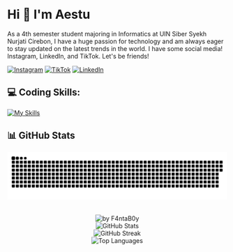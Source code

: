 <!-- Introducion -->
<p align="left"> <img src="https://komarev.com/ghpvc/?username=F4ntaB0y&label=Profile%20views&color=0e75b6&style=flat" alt="" /> </p>

# Hi 👋 I'm Aestu
As a 4th semester student majoring in Informatics at UIN Siber Syekh Nurjati Cirebon, I have a huge passion for technology and am always eager to stay updated on the latest trends in the world. I have some social media! Instagram, LinkedIn, and TikTok. Let's be friends! 


<!-- Socials: -->
[![Instagram](https://img.shields.io/badge/Instagram-%23E4405F.svg?logo=Instagram&logoColor=white)](https://instagram.com/aryapangestu23) [![TikTok](https://img.shields.io/badge/TikTok-%230077B5.svg?logo=TikTok&logoColor=black)](http://tiktok.com/@f4ntab0y) [![LinkedIn](https://img.shields.io/badge/LinkedIn-%230077B5.svg?logo=LinkedIn&logoColor=white)](https://www.linkedin.com/in/F4ntaB0y)


## 💻 Coding Skills:
[![My Skills](https://skillicons.dev/icons?i=html,markdown,python)](#)


<!-- ##  🌟 Another Skills:
- **Editing:** After Effect, Ilustrator, Adobe PhotoShop, Canva, Picsart  
- **Tools and Design:** VSCode, GitHub, Adobe, CheatEngine, Nano
-->


 ## 📊 GitHub Stats
<!-- snake -->
<div align="center">
  <picture>
    <source media="(prefers-color-scheme: dark)" srcset="https://github.com/F4ntaB0y/F4ntaB0y/blob/main/github-contribution-grid-snake-dark.svg" />
    <source media="(prefers-color-scheme: light), (prefers-color-scheme: no-preference)" srcset="https://github.com/F4ntaB0y/F4ntaB0y/blob/main/github-contribution-grid-snake.svg" />
    <img src="https://github.com/F4ntaB0y/F4ntaB0y/blob/main/github-contribution-grid-snake.svg" alt="github-snake" />
  </picture>
</div>
<br>
<div align="left">


<!-- GitHub Stats and Streak -->
<p align="center">
 <!-- <img src="https://github-readme-activity-graph.vercel.app/graph?username=F4ntaB0y&radius=16&theme=react&area=true&order=5" height="auto" alt="by F4ntaB0y"/> -->
 <img src="https://github-readme-activity-graph.vercel.app/graph?username=F4ntaB0y&theme=github-compact&radius=16" height="auto" width="auto" alt="by F4ntaB0y" />
 <br>
 
 <img src="https://github-readme-stats.vercel.app/api?username=F4ntaB0y&show_icons=true&theme=radical&count_private=true" alt="GitHub Stats" width="auto" />
 <br>
 
 <img src="https://github-readme-streak-stats.herokuapp.com/?user=F4ntaB0y&theme=radical" alt="GitHub Streak" width="auto" />
 <br>
 
 <img src="https://github-readme-stats.vercel.app/api/top-langs?username=F4ntaB0y&layout=compact&theme=radical" alt="Top Languages" width="auto" />
</p>
